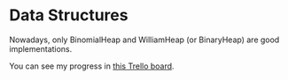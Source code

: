 # Data Structures

Nowadays, only BinomialHeap and WilliamHeap (or BinaryHeap) are good implementations.

You can see my progress in [this Trello board](https://trello.com/b/fksOG6A9/data-structures).
